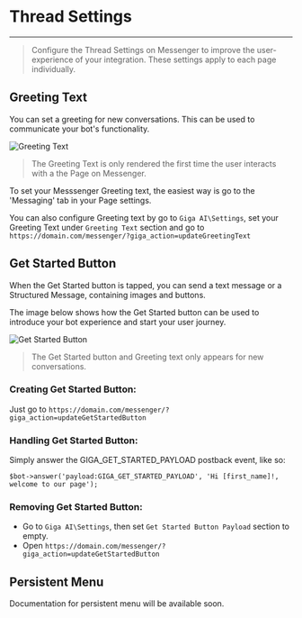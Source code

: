 # Thread Settings
---
> Configure the Thread Settings on Messenger to improve the user-experience of your integration. These settings apply to each page individually.


## Greeting Text
You can set a greeting for new conversations. This can be used to communicate your bot's functionality.

![Greeting Text](https://scontent-hkg3-1.xx.fbcdn.net/t39.2365-6/13509175_122152928211838_1175374788_n.png)

> The Greeting Text is only rendered the first time the user interacts with a the Page on Messenger.

To set your Messsenger Greeting text, the easiest way is go to the 'Messaging' tab in your Page settings.

You can also configure Greeting text by go to `Giga AI\Settings`, set your Greeting Text under `Greeting Text` section and go to `https://domain.com/messenger/?giga_action=updateGreetingText`

## Get Started Button
When the Get Started button is tapped, you can send a text message or a Structured Message, containing images and buttons.

The image below shows how the Get Started button can be used to introduce your bot experience and start your user journey.

![Get Started Button](https://scontent-hkg3-1.xx.fbcdn.net/t39.2365-6/13509249_1759503700982612_770421812_n.png)

> The Get Started button and Greeting text only appears for new conversations.

### Creating Get Started Button: 

Just go to `https://domain.com/messenger/?giga_action=updateGetStartedButton`

### Handling Get Started Button:
Simply answer the GIGA_GET_STARTED_PAYLOAD postback event, like so:

```
$bot->answer('payload:GIGA_GET_STARTED_PAYLOAD', 'Hi [first_name]!, welcome to our page');
```

### Removing Get Started Button:
- Go to `Giga AI\Settings`, then set `Get Started Button Payload` section to empty.
- Open `https://domain.com/messenger/?giga_action=updateGetStartedButton`

## Persistent Menu
Documentation for persistent menu will be available soon.